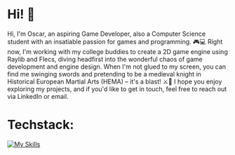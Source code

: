 # Hi! 👋

Hi, I'm Oscar, an aspiring Game Developer, also a Computer Science student with an insatiable passion for games and programming. 🎮💻 Right now, I'm working with my college buddies to create a 2D game engine using Raylib and Flecs, diving headfirst into the wonderful chaos of game development and engine design. When I'm not glued to my screen, you can find me swinging swords and pretending to be a medieval knight in Historical European Martial Arts (HEMA) – it's a blast! ⚔️🤺 I hope you enjoy exploring my projects, and if you'd like to get in touch, feel free to reach out via LinkedIn or email.

# Techstack:

[![My Skills](https://skillicons.dev/icons?i=cpp,cmake,unreal,arduino)](https://skillicons.dev)
